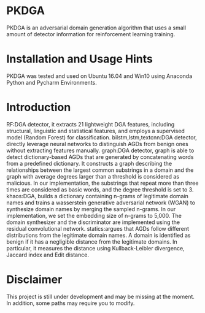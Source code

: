 # PKDGA
PKDGA is an adversarial domain generation algorithm that uses a small amount of detector information for reinforcement learning training.

# Installation and Usage Hints
PKDGA was tested and used on Ubuntu 16.04 and Win10 using Anaconda Python and Pycharm Environments.

# Introduction
RF:DGA detector, it extracts 21 lightweight DGA features, including structural, linguistic and statistical features, and employs a supervised model (Random Forest) for classification.
bilstm,lstm,textcnn:DGA detector, directly leverage neural networks to distinguish AGDs from benign ones without extracting features manually.
graph:DGA detector, graph is able to detect dictionary-based AGDs that are generated by concatenating words from a predefined dictionary. It constructs a graph describing the relationships between the largest common substrings in a domain and the graph with average degrees larger than a threshold is considered as malicious. In our implementation, the substrings that repeat more than three times are considered as basic words, and the degree threshold is set to 3.
khaos:DGA, builds a dictionary containing n-grams of legitimate domain names and trains a wasserstein generative adversarial network (WGAN) to synthesize domain names by merging the sampled n-grams. In our implementation, we set the embedding size of n-grams to 5,000. The domain synthesizer and the discriminator are implemented using the residual convolutional network.
statics:argues that AGDs follow different distributions from the legitimate domain names. A domain is identified as benign if it has a negligible distance from the legitimate domains. In particular, it measures the distance using Kullback-Leibler divergence, Jaccard index and Edit distance.

# Disclaimer
This project is still under development and may be missing at the moment. In addition, some paths may require you to modify.

